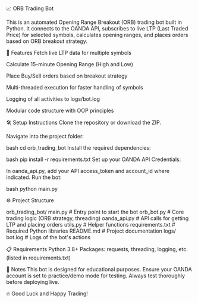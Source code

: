 📈 ORB Trading Bot

This is an automated Opening Range Breakout (ORB) trading bot built in Python.
It connects to the OANDA API, subscribes to live LTP (Last Traded Price) for selected symbols, calculates opening ranges, and places orders based on ORB breakout strategy.

📜 Features
Fetch live LTP data for multiple symbols

Calculate 15-minute Opening Range (High and Low)

Place Buy/Sell orders based on breakout strategy

Multi-threaded execution for faster handling of symbols

Logging of all activities to logs/bot.log

Modular code structure with OOP principles

🛠 Setup Instructions
  Clone the repository or download the ZIP.

  Navigate into the project folder:

bash
  cd orb_trading_bot
  Install the required dependencies:

bash
  pip install -r requirements.txt
  Set up your OANDA API Credentials:

In oanda_api.py, add your API access_token and account_id where indicated.
Run the bot:

bash
  python main.py

⚙️ Project Structure

orb_trading_bot/
main.py            # Entry point to start the bot
orb_bot.py         # Core trading logic (ORB strategy, threading)
oanda_api.py       # API calls for getting LTP and placing orders
utils.py           # Helper functions
requirements.txt   # Required Python libraries
README.md          # Project documentation
logs/
  bot.log        # Logs of the bot's actions

📋 Requirements
Python 3.8+
Packages: requests, threading, logging, etc. (listed in requirements.txt)

🚀 Notes
This bot is designed for educational purposes.
Ensure your OANDA account is set to practice/demo mode for testing.
Always test thoroughly before deploying live.

🔥 Good Luck and Happy Trading!
